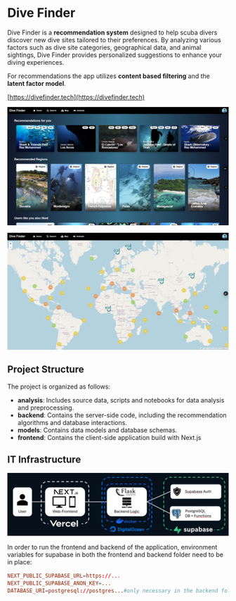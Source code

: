 # Dive Finder

Dive Finder is a **recommendation system** designed to help scuba divers discover new dive sites tailored to their preferences. By analyzing various factors such as dive site categories, geographical data, and animal sightings, Dive Finder provides personalized suggestions to enhance your diving experiences.

For recommendations the app utilizes **content based filtering** and the **latent factor model**.

[https://divefinder.tech](https://divefinder.tech)

![divefinder homepage](models/Homepage.png)

![divefinder map](models/Map.png)

## Project Structure

The project is organized as follows:

- **analysis**: Includes source data, scripts and notebooks for data analysis and preprocessing.
- **backend**: Contains the server-side code, including the recommendation algorithms and database interactions.
- **models**: Contains data models and database schemas.
- **frontend**: Contains the client-side application build with Next.js

## IT Infrastructure

![divefinder infrastructure](models/ITInfrastructue.png)

In order to run the frontend and backend of the application, environment variables for supabase in both the frontend and backend folder need to be in place:

```toml
NEXT_PUBLIC_SUPABASE_URL=https://...
NEXT_PUBLIC_SUPABASE_ANON_KEY=...
DATABASE_URI=postgresql://postgres...#only necessary in the backend folder
```
